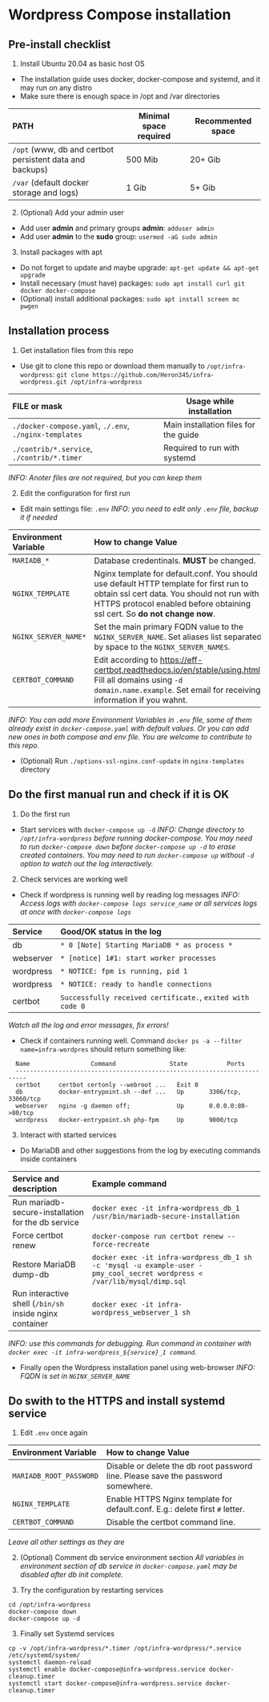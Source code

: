 
# Wordpress Compose installation

## Pre-install checklist

1. Install Ubuntu 20.04 as basic host OS
 * The installation guide uses docker, docker-compose and systemd,
   and it may run on any distro
 * Make sure there is enough space in /opt and /var directories

 | PATH | Minimal space required | Recommented space |
 |:-----|------------------------|-------------------|
 | ```/opt``` (www, db and certbot persistent data and backups) | 500 Mib | 20+ Gib |
 | ```/var``` (default docker storage and logs)                 | 1 Gib   | 5+ Gib  |

2. (Optional) Add your admin user
 * Add user **admin** and primary groups **admin**: ```adduser admin```
 * Add user **admin** to the **sudo** group: ```usermod -aG sudo admin```

3. Install packages with apt
 * Do not forget to update and maybe upgrade: ```apt-get update && apt-get upgrade```
 * Install necessary (must have) packages: ```sudo apt install curl git docker docker-compose```
 * (Optional) install additional packages: ```sudo apt install screen mc pwgen```

## Installation process

1. Get installation files from this repo
 * Use git to clone this repo or download them manually to ```/opt/infra-wordpress```:
 ```git clone https://github.com/Heron345/infra-wordpress.git /opt/infra-wordpress```

 | FILE or mask | Usage while installation |
 |:-------------|--------------------------|
 | ```./docker-compose.yaml```, ```./.env```, ```./nginx-templates``` | Main installation files for the guide |
 | ```./contrib/*.service```, ```./contrib/*.timer```                 | Required to run with systemd |

 _INFO: Anoter files are not required, but you can keep them_

2. Edit the configuration for first run
 * Edit main settings file: ```.env```
 _INFO: you need to edit only ```.env``` file, backup it if needed_

 | Environment Variable | How to change Value |
 |:---------------------|:--------------------|
 | ```MARIADB_*```      | Database credentinals. **MUST** be changed. |
 | ```NGINX_TEMPLATE``` | Nginx template for default.conf. You should use default HTTP template for first run to obtain ssl cert data. You should not run with HTTPS protocol enabled before obtaining ssl cert. So **do not change now**. |
 | ```NGINX_SERVER_NAME*``` | Set the main primary FQDN value to the ```NGINX_SERVER_NAME```. Set aliases list separated by space to the ```NGINX_SERVER_NAMES```. |
 | ```CERTBOT_COMMAND``` | Edit according to https://eff-certbot.readthedocs.io/en/stable/using.html. Fill all domains using ```-d domain.name.example```. Set email for receiving information if you wahnt. |

 _INFO: You can add more Environment Variables in ```.env``` file,
  some of them already exist in ```docker-compose.yaml``` with default values.
  Or you can add new ones in both compose and env file.
  You are welcome to contribute to this repo._

 * (Optional) Run ```./options-ssl-nginx.conf-update``` in ```nginx-templates``` directory

## Do the first manual run and check if it is OK

1. Do the first run
 * Start services with ```docker-compose up -d```
 _INFO: Change directory to ```/opt/infra-wordpress``` before running docker-compose.
  You may need to run ```docker-compose down``` before ```docker-compose up -d``` to erase created containers.
  You may need to run ```docker-compose up``` without ```-d``` option to watch out the log interactively._

2. Check services are working well
 * Check if wordpress is running well by reading log messages
 _INFO: Access logs with ```docker-compose logs service_name```
  or all services logs at once with ```docker-compose logs```_

 | Service   | Good/OK status in the log |
 |:----------|:--------------------------|
 | db        | ```* 0 [Note] Starting MariaDB * as process *``` |
 | webserver | ```* [notice] 1#1: start worker processes```     |
 | wordpress | ```* NOTICE: fpm is running, pid 1```            |
 | wordpress | ```* NOTICE: ready to handle connections```      |
 | certbot   | ```Successfully received certificate.```, ```exited with code 0``` |
 _Watch all the log and error messages, fix errors!_

 * Check if containers running well. Command ```docker ps -a --filter name=infra-wordpres```
 should return something like:
```
  Name                 Command               State           Ports
  -------------------------------------------------------------------------
  certbot     certbot certonly --webroot ...   Exit 0
  db          docker-entrypoint.sh --def ...   Up       3306/tcp, 33060/tcp
  webserver   nginx -g daemon off;             Up       0.0.0.0:80->80/tcp
  wordpress   docker-entrypoint.sh php-fpm     Up       9000/tcp
```

3. Interact with started services
 * Do MariaDB and other suggestions from the log by executing commands inside containers

 | Service and description | Example command |
 |:------------------------|:----------------|
 | Run mariadb-secure-installation for the db service | ```docker exec -it infra-wordpress_db_1 /usr/bin/mariadb-secure-installation``` |
 | Force certbot renew     | ```docker-compose run certbot renew --force-recreate``` |
 | Restore MariaDB dump-db | ```docker exec -it infra-wordpress_db_1 sh -c 'mysql -u example-user -pmy_cool_secret wordpress < /var/lib/mysql/dimp.sql``` |
 | Run interactive shell (```/bin/sh``` inside nginx container | ```docker exec -it infra-wordpress_webserver_1 sh``` |
 _INFO: use this commands for debugging.
  Run command in container with ```docker exec -it infra-wordpress_${service}_1 command```._

 * Finally open the Wordpress installation panel using web-browser
  _INFO: FQDN is set in ```NGINX_SERVER_NAME```_

## Do swith to the HTTPS and install systemd service

1. Edit ```.env``` once again

 | Environment Variable | How to change Value |
 |:---------------------|:--------------------|
 | ```MARIADB_ROOT_PASSWORD``` | Disable or delete the db root password line. Please save the password somewhere. |
 | ```NGINX_TEMPLATE```        | Enable HTTPS Nginx template for default.conf. E.g.: delete first ```#``` letter. |
 | ```CERTBOT_COMMAND```       | Disable the certbot command line. |
 _Leave all other settings as they are_

2. (Optional) Comment db service environment section
 _All variables in environment section of db service in ```docker-compose.yaml```
 may be disabled after db init complete._

2. Try the configuration by restarting services
```
cd /opt/infra-wordpress
docker-compose down
docker-compose up -d
```

3. Finally set Systemd services
```
cp -v /opt/infra-wordpress/*.timer /opt/infra-wordpress/*.service /etc/systemd/system/
systemctl daemon-reload
systemctl enable docker-compose@infra-wordpress.service docker-cleanup.timer
systemctl start docker-compose@infra-wordpress.service docker-cleanup.timer
```

